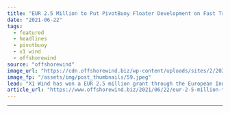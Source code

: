 ```yaml
---
title: "EUR 2.5 Million to Put PivotBuoy Floater Development on Fast Track"
date: "2021-06-22"
tags: 
  - featured
  - headlines
  - pivotbuoy
  - x1 wind
  - offshorewind
source: "offshorewind"
image_url: "https://cdn.offshorewind.biz/wp-content/uploads/sites/2/2020/12/28131004/PivotBuoy_.jpeg"
image_fp: "/assets/img/post_thumbnails/59.jpeg"
lead: "X1 Wind has won a EUR 2.5 million grant through the European Innovation Council"
article_url: "https://www.offshorewind.biz/2021/06/22/eur-2-5-million-to-put-pivotbuoy-floater-development-on-fast-track/"
---
```


---

